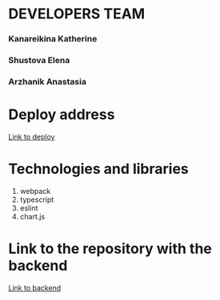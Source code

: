 # DEVELOPERS TEAM

### Kanareikina Katherine

### Shustova Elena

### Arzhanik Anastasia

# Deploy address

[Link to deploy](https://rs-lang-england.netlify.app)

# Technologies and libraries

1. webpack
2. typescript
3. eslint
4. chart.js

# Link to the repository with the backend

[Link to backend](https://github.com/Arzhanik-Anastasia/react-rslang-be)
